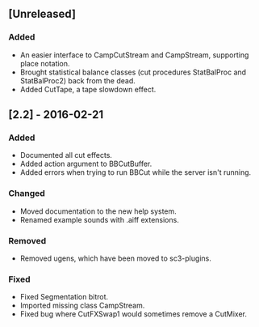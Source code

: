 ## [Unreleased]

### Added
- An easier interface to CampCutStream and CampStream, supporting place notation.
- Brought statistical balance classes (cut procedures StatBalProc and StatBalProc2) back from the dead.
- Added CutTape, a tape slowdown effect.

## [2.2] - 2016-02-21

### Added
- Documented all cut effects.
- Added action argument to BBCutBuffer.
- Added errors when trying to run BBCut while the server isn't running.

### Changed
- Moved documentation to the new help system.
- Renamed example sounds with .aiff extensions.

### Removed
- Removed ugens, which have been moved to sc3-plugins.

### Fixed
- Fixed Segmentation bitrot.
- Imported missing class CampStream.
- Fixed bug where CutFXSwap1 would sometimes remove a CutMixer.